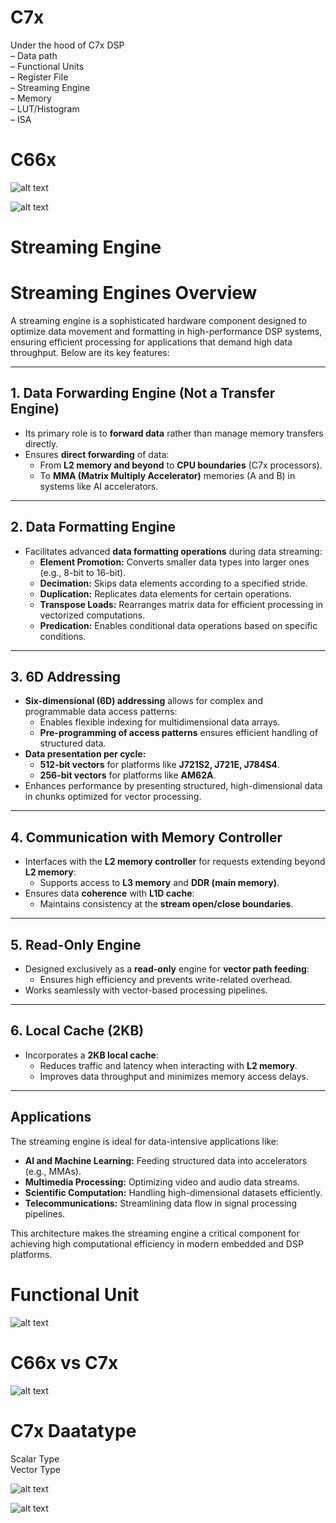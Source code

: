 # C7x
Under the hood of C7x DSP <br>
– Data path <br>
– Functional Units <br>
– Register File <br>
– Streaming Engine <br>
– Memory <br>
– LUT/Histogram <br>
– ISA<br>

# C66x
![alt text](image.png)

![alt text](image-1.png)

# Streaming Engine
# Streaming Engines Overview

A streaming engine is a sophisticated hardware component designed to optimize data movement and formatting in high-performance DSP systems, ensuring efficient processing for applications that demand high data throughput. Below are its key features:

---

## 1. Data Forwarding Engine (Not a Transfer Engine)
- Its primary role is to **forward data** rather than manage memory transfers directly.
- Ensures **direct forwarding** of data:
  - From **L2 memory and beyond** to **CPU boundaries** (C7x processors).
  - To **MMA (Matrix Multiply Accelerator)** memories (A and B) in systems like AI accelerators.

---

## 2. Data Formatting Engine
- Facilitates advanced **data formatting operations** during data streaming:
  - **Element Promotion:** Converts smaller data types into larger ones (e.g., 8-bit to 16-bit).
  - **Decimation:** Skips data elements according to a specified stride.
  - **Duplication:** Replicates data elements for certain operations.
  - **Transpose Loads:** Rearranges matrix data for efficient processing in vectorized computations.
  - **Predication:** Enables conditional data operations based on specific conditions.

---

## 3. 6D Addressing
- **Six-dimensional (6D) addressing** allows for complex and programmable data access patterns:
  - Enables flexible indexing for multidimensional data arrays.
  - **Pre-programming of access patterns** ensures efficient handling of structured data.
- **Data presentation per cycle:**
  - **512-bit vectors** for platforms like **J721S2, J721E, J784S4**.
  - **256-bit vectors** for platforms like **AM62A**.
- Enhances performance by presenting structured, high-dimensional data in chunks optimized for vector processing.

---

## 4. Communication with Memory Controller
- Interfaces with the **L2 memory controller** for requests extending beyond **L2 memory**:
  - Supports access to **L3 memory** and **DDR (main memory)**.
- Ensures data **coherence** with **L1D cache**:
  - Maintains consistency at the **stream open/close boundaries**.

---

## 5. Read-Only Engine
- Designed exclusively as a **read-only** engine for **vector path feeding**:
  - Ensures high efficiency and prevents write-related overhead.
- Works seamlessly with vector-based processing pipelines.

---

## 6. Local Cache (2KB)
- Incorporates a **2KB local cache**:
  - Reduces traffic and latency when interacting with **L2 memory**.
  - Improves data throughput and minimizes memory access delays.

---

## Applications
The streaming engine is ideal for data-intensive applications like:
- **AI and Machine Learning:** Feeding structured data into accelerators (e.g., MMAs).
- **Multimedia Processing:** Optimizing video and audio data streams.
- **Scientific Computation:** Handling high-dimensional datasets efficiently.
- **Telecommunications:** Streamlining data flow in signal processing pipelines.

This architecture makes the streaming engine a critical component for achieving high computational efficiency in modern embedded and DSP platforms.


# Functional Unit
![alt text](image-2.png)

# C66x vs C7x 
![alt text](image-3.png)


# C7x Daatatype

Scalar Type<br>
Vector Type

![alt text](image-4.png)

![alt text](image-5.png)